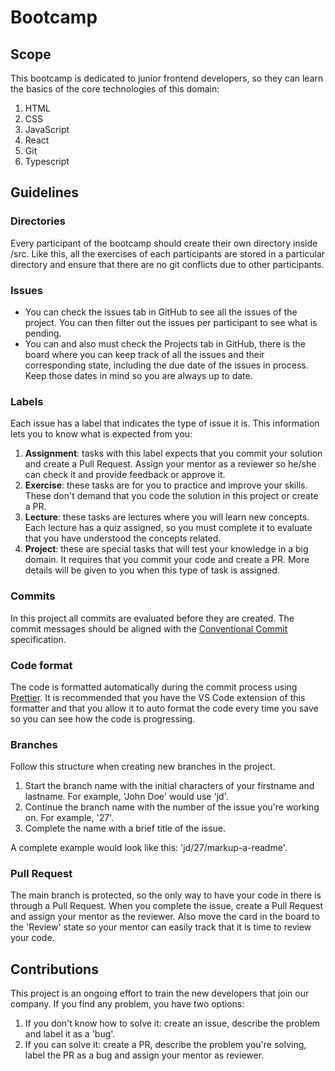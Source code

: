 # Bootcamp

## Scope

This bootcamp is dedicated to junior frontend developers, so they can learn the basics of the core technologies of this domain:

1. HTML
2. CSS
3. JavaScript
4. React
5. Git
6. Typescript

## Guidelines

### Directories

Every participant of the bootcamp should create their own directory inside /src. Like this, all the exercises of each participants are stored in a particular directory and ensure that there are no git conflicts due to other participants.

### Issues

- You can check the issues tab in GitHub to see all the issues of the project. You can then filter out the issues per participant to see what is pending.
- You can and also must check the Projects tab in GitHub, there is the board where you can keep track of all the issues and their corresponding state, including the due date of the issues in process. Keep those dates in mind so you are always up to date.

### Labels

Each issue has a label that indicates the type of issue it is. This information lets you to know what is expected from you:

1. **Assignment**: tasks with this label expects that you commit your solution and create a Pull Request. Assign your mentor as a reviewer so he/she can check it and provide feedback or approve it.
2. **Exercise**: these tasks are for you to practice and improve your skills. These don't demand that you code the solution in this project or create a PR.
3. **Lecture**: these tasks are lectures where you will learn new concepts. Each lecture has a quiz assigned, so you must complete it to evaluate that you have understood the concepts related.
4. **Project**: these are special tasks that will test your knowledge in a big domain. It requires that you commit your code and create a PR. More details will be given to you when this type of task is assigned.

### Commits

In this project all commits are evaluated before they are created. The commit messages should be aligned with the [Conventional Commit](https://www.conventionalcommits.org/en/v1.0.0/) specification.

### Code format

The code is formatted automatically during the commit process using [Prettier](https://prettier.io/). It is recommended that you have the VS Code extension of this formatter and that you allow it to auto format the code every time you save so you can see how the code is progressing.

### Branches

Follow this structure when creating new branches in the project.

1. Start the branch name with the initial characters of your firstname and lastname. For example, 'John Doe' would use 'jd'.
2. Continue the branch name with the number of the issue you're working on. For example, '27'.
3. Complete the name with a brief title of the issue.

A complete example would look like this: 'jd/27/markup-a-readme'.

### Pull Request

The main branch is protected, so the only way to have your code in there is through a Pull Request. When you complete the issue, create a Pull Request and assign your mentor as the reviewer. Also move the card in the board to the 'Review' state so your mentor can easily track that it is time to review your code.

## Contributions

This project is an ongoing effort to train the new developers that join our company. If you find any problem, you have two options:

1. If you don't know how to solve it: create an issue, describe the problem and label it as a 'bug'.
2. If you can solve it: create a PR, describe the problem you're solving, label the PR as a bug and assign your mentor as reviewer.
